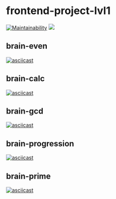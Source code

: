 # frontend-project-lvl1
[![Maintainability](https://api.codeclimate.com/v1/badges/a99a88d28ad37a79dbf6/maintainability)](https://codeclimate.com/github/san4ezz87/frontend-project-lvl1)
[![](https://github.com/san4ezz87/frontend-project-lvl1/workflows/Node.js%20CI/badge.svg)](https://github.com/san4ezz87/frontend-project-lvl1/actions)
## brain-even

[![asciicast](https://asciinema.org/a/4PDLhhoMmYufS5AMaQWzcgzSJ.svg)](https://asciinema.org/a/4PDLhhoMmYufS5AMaQWzcgzSJ)

## brain-calc

[![asciicast](https://asciinema.org/a/zc7jIqVtIK1JzGRrEMJsAZvpI.svg)](https://asciinema.org/a/zc7jIqVtIK1JzGRrEMJsAZvpI)


## brain-gcd

[![asciicast](https://asciinema.org/a/kUzwvLApfB6oc7juHniobHEVi.svg)](https://asciinema.org/a/kUzwvLApfB6oc7juHniobHEVi)

## brain-progression

[![asciicast](https://asciinema.org/a/FS67patthqD7k9yhcAbi6qZDw.svg)](https://asciinema.org/a/FS67patthqD7k9yhcAbi6qZDw)

## brain-prime 
[![asciicast](https://asciinema.org/a/Y6EcrV1VhJnBNF9NUZbDUAbgq.svg)](https://asciinema.org/a/Y6EcrV1VhJnBNF9NUZbDUAbgq)